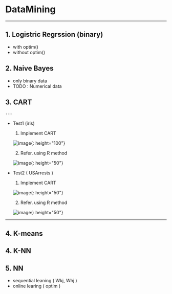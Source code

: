 # DataMining

---

## 1. Logistric Regrssion (binary)
  - with optim() 
  - without optim()

## 2. Naive Bayes
  - only binary data
  - TODO : Numerical data

## 3. CART
    ---
  - Test1 (iris)
    1. Implement CART
    
    ![image](https://user-images.githubusercontent.com/31869418/73610973-75f35300-4620-11ea-93f4-85b7e238951b.png){: height="100"}

    2. Refer. using R method
    
    ![image](https://user-images.githubusercontent.com/31869418/73610967-6411b000-4620-11ea-8248-a32561376581.png){: height="50"}

  - Test2 ( USArrests )
    1. Implement CART
    
    ![image](https://user-images.githubusercontent.com/31869418/73610993-a3400100-4620-11ea-9c67-5034cd62751b.png){: height="50"}
    
    2. Refer. using R method
    
    ![image](https://user-images.githubusercontent.com/31869418/73610998-adfa9600-4620-11ea-8bb6-9552bf2e0c22.png){: height="50"}
   ---

## 4. K-means

## 4. K-NN

## 5. NN
  - sequential leaning ( Wkj, Whj )
  - online learing ( optim )
